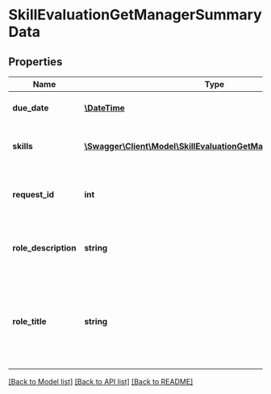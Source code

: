 # SkillEvaluationGetManagerSummaryData

## Properties
Name | Type | Description | Notes
------------ | ------------- | ------------- | -------------
**due_date** | [**\DateTime**](Date.md) | The due date for the evaluation | 
**skills** | [**\Swagger\Client\Model\SkillEvaluationGetManagerSummarySkills**](SkillEvaluationGetManagerSummarySkills.md) | Array of skills assigned to the role | 
**request_id** | **int** | The ID of the request for the manager evaluation | 
**role_description** | **string** | The description of a role on selected language | 
**role_title** | **string** | The name of a role on selected language (default language is returned if no translation) | 

[[Back to Model list]](../README.md#documentation-for-models) [[Back to API list]](../README.md#documentation-for-api-endpoints) [[Back to README]](../README.md)


